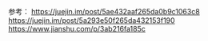 参考： 
https://juejin.im/post/5ae432aaf265da0b9c1063c8
https://juejin.im/post/5a293e50f265da432153f190
https://www.jianshu.com/p/3ab216fa185c
